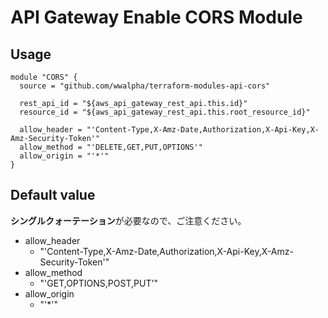 # API Gateway Enable CORS Module

## Usage

```
module "CORS" {
  source = "github.com/wwalpha/terraform-modules-api-cors"

  rest_api_id = "${aws_api_gateway_rest_api.this.id}"
  resource_id = "${aws_api_gateway_rest_api.this.root_resource_id}"

  allow_header = "'Content-Type,X-Amz-Date,Authorization,X-Api-Key,X-Amz-Security-Token'"
  allow_method = "'DELETE,GET,PUT,OPTIONS'"
  allow_origin = "'*'"
}
```

## Default value
**シングルクォーテーション**が必要なので、ご注意ください。

- allow_header
  - "'Content-Type,X-Amz-Date,Authorization,X-Api-Key,X-Amz-Security-Token'"
- allow_method
  - "'GET,OPTIONS,POST,PUT'"
- allow_origin
  - "'*'"
